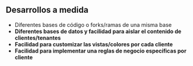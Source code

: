 ## Desarrollos a medida

* Diferentes bases de código o forks/ramas de una misma base
* **Diferentes bases de datos y facilidad para aislar el contenido
  de clientes/tenantes**
* **Facilidad para customizar las vistas/colores por cada cliente**
* **Facilidad para implementar una reglas de negocio específicas por
  cliente**
